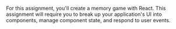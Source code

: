 For this assignment, you'll create a memory game with React. This assignment will require you to break up your application's UI into components, manage component state, and respond to user events.
